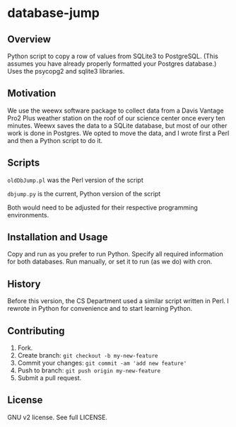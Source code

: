 # database-jump

## Overview

Python script to copy a row of values from SQLite3 to PostgreSQL. (This assumes you have already properly formatted your Postgres database.) Uses the psycopg2 and sqlite3 libraries.

## Motivation

We use the weewx software package to collect data from a Davis Vantage Pro2 Plus weather station on the roof of our science center once every ten minutes. Weewx saves the data to a SQLite database, but most of our other work is done in Postgres. We opted to move the data, and I wrote first a Perl and then a Python script to do it.

## Scripts

`oldDbJump.pl` was the Perl version of the script

`dbjump.py` is the current, Python version of the script

Both would need to be adjusted for their respective programming environments.

## Installation and Usage

Copy and run as you prefer to run Python. Specify all required information for both databases. Run manually, or set it to run (as we do) with cron.

## History

Before this version, the CS Department used a similar script written in Perl. I rewrote in Python for convenience and to start learning Python.

## Contributing

1. Fork.
2. Create branch: `git checkout -b my-new-feature`
3. Commit your changes: `git commit -am 'add new feature'`
4. Push to branch: `git push origin my-new-feature`
5. Submit a pull request.

## License

GNU v2 license. See full LICENSE.
